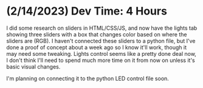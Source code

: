 # (2/14/2023) Dev Time: 4 Hours

I did some research on sliders in HTML/CSS/JS, and now have the lights tab showing three sliders with a box that changes color based on where the sliders are (RGB).
I haven't connected these sliders to a python file, but I've done a proof of concept about a week ago so I know it'll work, though it may need some tweaking.
Lights control seems like a pretty done deal now, I don't think I'll need to spend much more time on it from now on unless it's basic visual changes.

I'm planning on connecting it to the python LED control file soon.
